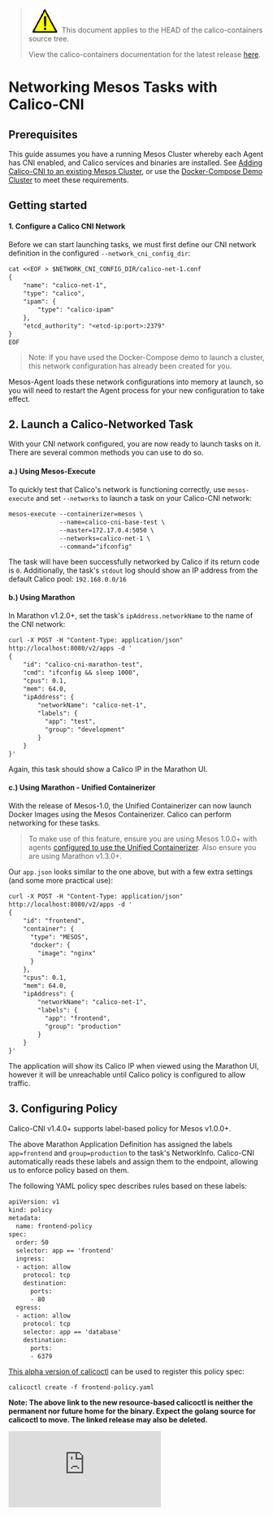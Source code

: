 <!--- master only -->
> ![warning](../images/warning.png) This document applies to the HEAD of the calico-containers source tree.
>
> View the calico-containers documentation for the latest release [here](https://github.com/projectcalico/calico-containers/blob/v0.22.0/README.md).
<!--- else
> You are viewing the calico-containers documentation for release **release**.
<!--- end of master only -->

# Networking Mesos Tasks with Calico-CNI

## Prerequisites
This guide assumes you have a running Mesos Cluster whereby each Agent has
CNI enabled, and Calico services and binaries are installed. See [Adding Calico-CNI to an existing Mesos Cluster](ManualInstallCalicoCNI.md), or use the [Docker-Compose Demo Cluster](cni-compose-demo/) to meet these requirements.

## Getting started

#### 1. Configure a Calico CNI Network
Before we can start launching tasks, we must first define our CNI network definition in the configured  `--network_cni_config_dir`:
```
cat <<EOF > $NETWORK_CNI_CONFIG_DIR/calico-net-1.conf
{
    "name": "calico-net-1",
    "type": "calico",
    "ipam": {
        "type": "calico-ipam"
    },
    "etcd_authority": "<etcd-ip:port>:2379"
}
EOF
```
> Note: If you have used the Docker-Compose demo to launch a cluster, this network configuration has already been created for you.

Mesos-Agent loads these network configurations into memory at launch, so you will need to restart the Agent process for your new configuration to take effect.

## 2. Launch a Calico-Networked Task
With your CNI network configured, you are now ready to launch tasks on it. There are several common methods you can use to do so.

#### a.) Using Mesos-Execute
To quickly test that Calico's network is functioning correctly, use `mesos-execute` and set `--networks` to launch a task on your Calico-CNI network:
```
mesos-execute --containerizer=mesos \
              --name=calico-cni-base-test \
              --master=172.17.0.4:5050 \
              --networks=calico-net-1 \
              --command="ifconfig"
```
The task will have been successfully networked by Calico if its return code is `0`. Additionally, the task's `stdout` log should show an IP address from the default Calico pool: `192.168.0.0/16`

#### b.) Using Marathon
In Marathon v1.2.0+, set the task's `ipAddress.networkName` to the name of the CNI network:
```
curl -X POST -H "Content-Type: application/json" http://localhost:8080/v2/apps -d '
{
    "id": "calico-cni-marathon-test",
    "cmd": "ifconfig && sleep 1000",
    "cpus": 0.1,
    "mem": 64.0,
    "ipAddress": {
        "networkName": "calico-net-1",
        "labels": {
          "app": "test",
          "group": "development"
        }
    }
}'
```
Again, this task should show a Calico IP in the Marathon UI.
#### c.) Using Marathon - Unified Containerizer

With the release of Mesos-1.0, the Unified Containerizer can now launch Docker Images using the Mesos Containerizer. Calico can perform networking for these tasks.

> To make use of this feature, ensure you are using Mesos 1.0.0+ with agents [configured to use the Unified Containerizer](http://mesos.apache.org/documentation/latest/container-image/). Also ensure you are using Marathon v1.3.0+.

Our `app.json` looks similar to the one above, but with a few extra settings (and some more practical use):
```
curl -X POST -H "Content-Type: application/json" http://localhost:8080/v2/apps -d '
{
    "id": "frontend",
    "container": {
      "type": "MESOS",
      "docker": {
        "image": "nginx"
      }
    },
    "cpus": 0.1,
    "mem": 64.0,
    "ipAddress": {
        "networkName": "calico-net-1",
        "labels": {
          "app": "frontend",
          "group": "production"
        }
    }
}'
```

The application will show its Calico IP when viewed using the Marathon UI, however it will be unreachable until Calico policy is configured to allow traffic.

## 3. Configuring Policy
Calico-CNI v1.4.0+ supports label-based policy for Mesos v1.0.0+.

The above Marathon Application Definition has assigned the labels `app=frontend` and `group=production` to the task's NetworkInfo. Calico-CNI automatically reads these labels and assign them to the endpoint, allowing us to enforce policy based on them.

The following YAML policy spec describes rules based on these labels:
```
apiVersion: v1
kind: policy
metadata:
  name: frontend-policy
spec:
  order: 50
  selector: app == 'frontend'
  ingress:
  - action: allow
    protocol: tcp
    destination:
      ports:
      - 80
  egress:
  - action: allow
    protocol: tcp
    selector: app == 'database'
    destination:
      ports:
      - 6379
```

[This alpha version of calicoctl](https://github.com/tigera/libcalico-go/releases/tag/v1.0.0-alpha.1) can be used to register this policy spec:
```
calicoctl create -f frontend-policy.yaml
```
**Note: The above link to the new resource-based calicoctl is neither the permanent nor future home for the binary. Expect the golang source for calicoctl to move. The linked release may also be deleted.**

[calico-slack]: https://slack.projectcalico.org/
[marathon-ip-per-task-doc]: https://github.com/mesosphere/marathon/blob/v0.14.0/docs/docs/ip-per-task.md
[![Analytics](https://calico-ga-beacon.appspot.com/UA-52125893-3/calico-containers/docs/mesos/UsageGuideUnifiedCNI.md?pixel)](https://github.com/igrigorik/ga-beacon)
